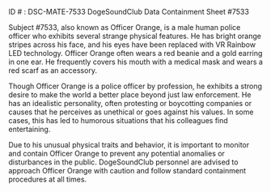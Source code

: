 ID # : DSC-MATE-7533
DogeSoundClub Data Containment Sheet #7533

Subject #7533, also known as Officer Orange, is a male human police officer who exhibits several strange physical features. He has bright orange stripes across his face, and his eyes have been replaced with VR Rainbow LED technology. Officer Orange often wears a red beanie and a gold earring in one ear. He frequently covers his mouth with a medical mask and wears a red scarf as an accessory.

Though Officer Orange is a police officer by profession, he exhibits a strong desire to make the world a better place beyond just law enforcement. He has an idealistic personality, often protesting or boycotting companies or causes that he perceives as unethical or goes against his values. In some cases, this has led to humorous situations that his colleagues find entertaining.

Due to his unusual physical traits and behavior, it is important to monitor and contain Officer Orange to prevent any potential anomalies or disturbances in the public. DogeSoundClub personnel are advised to approach Officer Orange with caution and follow standard containment procedures at all times.